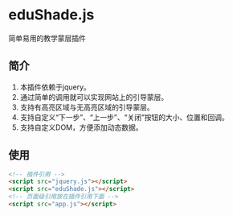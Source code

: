 # eduShade.js
简单易用的教学蒙层插件
## 简介

1. 本插件依赖于jquery。
2. 通过简单的调用就可以实现网站上的引导蒙层。
3. 支持有高亮区域与无高亮区域的引导蒙层。
4. 支持自定义“下一步”、“上一步”、“关闭”按钮的大小、位置和回调。
5. 支持自定义DOM，方便添加动态数据。
## 使用

```html
<!-- 插件引用 -->
<script src="jquery.js"></script>
<script src="eduShade.js"></script>
<!-- 页面级引用放在插件引用下面 -->
<script src="app.js"></script>
```
